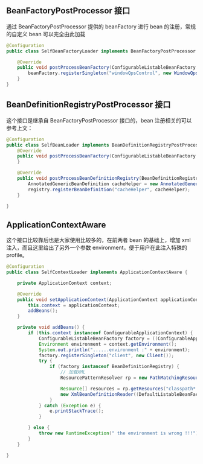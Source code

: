 ## BeanFactoryPostProcessor 接口

通过 BeanFactoryPostProcessor 提供的 beanFactory 进行 bean 的注册，常规的自定义 bean 可以完全由此加载

```java
@Configuration
public class SelfBeanFactoryLoader implements BeanFactoryPostProcessor {

	@Override
	public void postProcessBeanFactory(ConfigurableListableBeanFactory beanFactory) throws BeansException {
		beanFactory.registerSingleton("windowQpsControl", new WindowQpsControl( ));
	}
}
```

## BeanDefinitionRegistryPostProcessor 接口

这个接口是继承自 BeanFactoryPostProcessor 接口的，bean 注册相关的可以参考上文：

```java
@Configuration
public class SelfBeanLoader implements BeanDefinitionRegistryPostProcessor {
	@Override
	public void postProcessBeanFactory(ConfigurableListableBeanFactory beanFactory) throws BeansException {
	}

	@Override
	public void postProcessBeanDefinitionRegistry(BeanDefinitionRegistry registry) throws BeansException {
		AnnotatedGenericBeanDefinition cacheHelper = new AnnotatedGenericBeanDefinition(CacheHelper.class);
		registry.registerBeanDefinition("cacheHelper", cacheHelper);
	}

}
```

## ApplicationContextAware

这个接口比较靠后也是大家使用比较多的，在前两者 bean 的基础上，增加 xml 注入，而且这里给出了另外一个参数 environment，便于用户在此注入特殊的 profile。

```java
@Configuration
public class SelfContextLoader implements ApplicationContextAware {

	private ApplicationContext context;

	@Override
	public void setApplicationContext(ApplicationContext applicationContext) throws BeansException {
		this.context = applicationContext;
		addBeans();
	}

	private void addBeans() {
		if (this.context instanceof ConfigurableApplicationContext) {
			ConfigurableListableBeanFactory factory = ((ConfigurableApplicationContext) this.context).getBeanFactory();
			Environment environment = context.getEnvironment();
			System.out.println("......environment :" + environment);
			factory.registerSingleton("client", new Client());
			try {
				if (factory instanceof BeanDefinitionRegistry) {
					// 加载XML
					ResourcePatternResolver rp = new PathMatchingResourcePatternResolver();

					Resource[] resources = rp.getResources("classpath*:inner.xml"); // 加载A
					new XmlBeanDefinitionReader((DefaultListableBeanFactory) factory).loadBeanDefinitions(resources);
				}
			} catch (Exception e) {
				e.printStackTrace();
			}

		} else {
			throw new RuntimeException(" the environment is wrong !!!");
		}
	}

}
```
